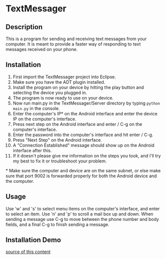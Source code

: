TextMessager
============

## Description
This is a program for sending and receiving text messages from your computer. It is meant to provide a faster way of responding to text messages received on your phone.

## Installation
1. First import the TextMessager project into Eclipse.
2. Make sure you have the ADT plugin installed.
3. Install the program on your device by hitting the play button and selecting the device you plugged in.
4. The program is now ready to use on your device.
5. Now run main.py in the TextMessager/Server directory by typing `python main.py` in the console.
6. Enter the computer's IP* on the Android interface and enter the device IP on the computer's interface. 
7. Press next step on the Android interface and enter / C-g on the computer's interface.
8. Enter the password into the computer's interface and hit enter / C-g.
9. Press "Next Step" on the Android interface.
10. A "Connection Established" message should show up on the Android interface after this.
11. If it doesn't please give me information on the steps you took, and I'll try my best to fix it or troubleshoot your problem.

\* Make sure the computer and device are on the same subnet, or else make sure that port 9002 is forwarded properly for both the Android device and the computer.

## Usage
Use 'w' and 's' to select menu items on the computer's interface, and enter to select an item. Use 'n' and 'p' to scroll a mail box up and down. When sending a message use C-g to move between the phone number and body fields, and a final C-g to finish sending a message. 

## Installation Demo
[source of this content](https://raw.github.com/Sterlingg/TextMessager/master/Demo/demo.gif)
